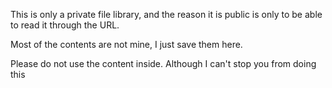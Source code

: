 This is only a private file library, and the reason it is public is only to be able to read it through the URL.

Most of the contents are not mine, I just save them here.

Please do not use the content inside.  Although I can't stop you from doing this
